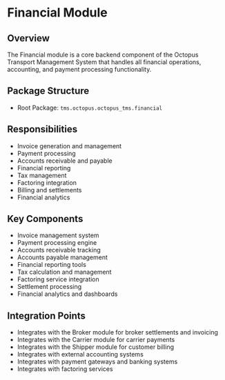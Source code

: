 # Financial Module

## Overview
The Financial module is a core backend component of the Octopus Transport Management System that handles all financial operations, accounting, and payment processing functionality.

## Package Structure
- Root Package: `tms.octopus.octopus_tms.financial`

## Responsibilities
- Invoice generation and management
- Payment processing
- Accounts receivable and payable
- Financial reporting
- Tax management
- Factoring integration
- Billing and settlements
- Financial analytics

## Key Components
- Invoice management system
- Payment processing engine
- Accounts receivable tracking
- Accounts payable management
- Financial reporting tools
- Tax calculation and management
- Factoring service integration
- Settlement processing
- Financial analytics and dashboards

## Integration Points
- Integrates with the Broker module for broker settlements and invoicing
- Integrates with the Carrier module for carrier payments
- Integrates with the Shipper module for customer billing
- Integrates with external accounting systems
- Integrates with payment gateways and banking systems
- Integrates with factoring services